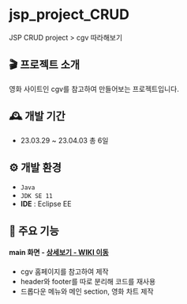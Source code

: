 # jsp_project_CRUD
JSP CRUD project > cgv 따라해보기

## 🎬 프로젝트 소개
영화 사이트인 cgv를 참고하여 만들어보는 프로젝트입니다.

## 🕰️ 개발 기간
* 23.03.29 ~ 23.04.03 총 6일

## ⚙️ 개발 환경
- `Java`
- `JDK SE 11`
- **IDE** : Eclipse EE

## 📌 주요 기능
#### main 화면 - <a href="https://github.com/moon335/jsp_project_CRUD/wiki/%EB%A9%94%EC%9D%B8-%ED%99%94%EB%A9%B4" >상세보기 - WIKI 이동</a>
- cgv 홈페이지를 참고하여 제작
- header와 footer를 따로 분리해 코드를 재사용
- 드롭다운 메뉴와 메인 section, 영화 차트 제작
